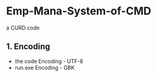 # Emp-Mana-System-of-CMD
a CURD code
## 1. Encoding
- the code Encoding - UTF-8
- run.exe Encoding - GBK
